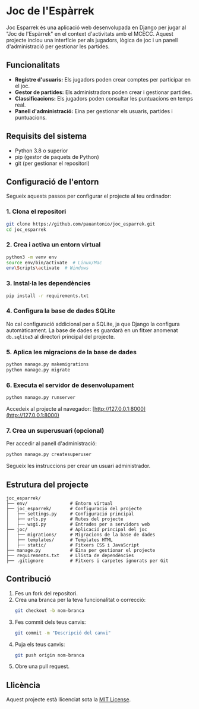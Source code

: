 # Joc de l'Espàrrek

Joc Esparrek és una aplicació web desenvolupada en Django per jugar al "Joc de l'Espàrrek" en el context d'activitats amb el MCECC. Aquest projecte inclou una interfície per als jugadors, lògica de joc i un panell d'administració per gestionar les partides.

## Funcionalitats

- **Registre d'usuaris:** Els jugadors poden crear comptes per participar en el joc.
- **Gestor de partides:** Els administradors poden crear i gestionar partides.
- **Classificacions:** Els jugadors poden consultar les puntuacions en temps real.
- **Panell d'administració:** Eina per gestionar els usuaris, partides i puntuacions.

## Requisits del sistema

- Python 3.8 o superior
- pip (gestor de paquets de Python)
- git (per gestionar el repositori)

## Configuració de l'entorn

Segueix aquests passos per configurar el projecte al teu ordinador:

### 1. Clona el repositori

```bash
git clone https://github.com/pauantonio/joc_esparrek.git
cd joc_esparrek
```

### 2. Crea i activa un entorn virtual

```bash
python3 -m venv env
source env/bin/activate  # Linux/Mac
env\Scripts\activate  # Windows
```

### 3. Instal·la les dependències

```bash
pip install -r requirements.txt
```

### 4. Configura la base de dades SQLite

No cal configuració addicional per a SQLite, ja que Django la configura automàticament. La base de dades es guardarà en un fitxer anomenat `db.sqlite3` al directori principal del projecte.

### 5. Aplica les migracions de la base de dades

```bash
python manage.py makemigrations
python manage.py migrate
```

### 6. Executa el servidor de desenvolupament

```bash
python manage.py runserver
```

Accedeix al projecte al navegador: [http://127.0.0.1:8000](http://127.0.0.1:8000)

### 7. Crea un superusuari (opcional)

Per accedir al panell d'administració:

```bash
python manage.py createsuperuser
```

Segueix les instruccions per crear un usuari administrador.

## Estrutura del projecte

```
joc_esparrek/
├── env/                # Entorn virtual
├── joc_esparrek/       # Configuració del projecte
│   ├── settings.py     # Configuració principal
│   ├── urls.py         # Rutes del projecte
│   ├── wsgi.py         # Entrades per a servidors web
├── joc/                # Aplicació principal del joc
│   ├── migrations/     # Migracions de la base de dades
│   ├── templates/      # Templates HTML
│   ├── static/         # Fitxers CSS i JavaScript
├── manage.py           # Eina per gestionar el projecte
├── requirements.txt    # Llista de dependències
├── .gitignore          # Fitxers i carpetes ignorats per Git
```

## Contribució

1. Fes un fork del repositori.
2. Crea una branca per la teva funcionalitat o correcció:
   ```bash
   git checkout -b nom-branca
   ```
3. Fes commit dels teus canvis:
   ```bash
   git commit -m "Descripció del canvi"
   ```
4. Puja els teus canvis:
   ```bash
   git push origin nom-branca
   ```
5. Obre una pull request.

## Llicència

Aquest projecte està llicenciat sota la [MIT License](LICENSE).

